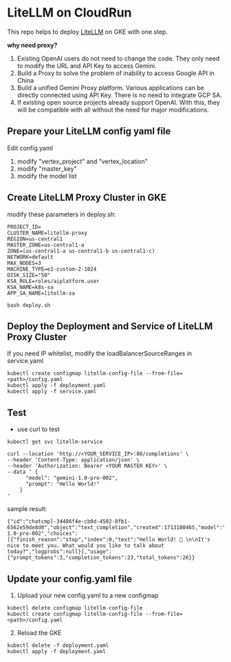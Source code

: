 # LiteLLM on CloudRun
This repo helps to deploy [LiteLLM](https://github.com/BerriAI/litellm) on GKE with one step. 

**why need proxy?**
1. Existing OpenAI users do not need to change the code. They only need to modify the URL and API Key to access Gemini.
2. Build a Proxy to solve the problem of inability to access Google API in China
3. Build a unified Gemini Proxy platform. Various applications can be directly connected using API Key. There is no need to integrate GCP SA.
4. If existing open source projects already support OpenAI. With this, they will be compatible with all without the need for major modifications.

## Prepare your LiteLLM config yaml file
Edit config.yaml
1. modify "vertex_project" and "vertex_location"
2. modify "master_key"
3. modify the model list

## Create LiteLLM Proxy Cluster in GKE
modify these parameters in deploy.sh:
```
PROJECT_ID=
CLUSTER_NAME=litellm-proxy
REGION=us-central1
MASTER_ZONE=us-central1-a
ZONE=(us-central1-a us-central1-b us-central1-c)
NETWORK=default
MAX_NODES=3
MACHINE_TYPE=e2-custom-2-1024
DISK_SIZE="50" 
KSA_ROLE=roles/aiplatform.user
KSA_NAME=k8s-sa 
APP_SA_NAME=litellm-sa
```
```
bash deploy.sh
```

## Deploy the Deployment and Service of LiteLLM Proxy Cluster
If you need IP whitelist, modify the loadBalancerSourceRanges in service.yaml
```
kubectl create configmap litellm-config-file --from-file=<path>/config.yaml
kubectl apply -f deployment.yaml
kubectl apply -f service.yaml
```

## Test
- use curl to test
```
kubectl get svc litellm-service
```
```
curl --location 'http://<YOUR_SERVICE_IP>:80/completions' \
--header 'Content-Type: application/json' \
--header 'Authorization: Bearer <YOUR MASTER KEY>' \
--data ' {
      "model": "gemini-1.0-pro-002",
      "prompt": "Hello World!"
    }
'
```
sample result:
```
{"id":"chatcmpl-34486f4e-cb0d-4502-8fb1-6562e59de8d0","object":"text_completion","created":1713180465,"model":"gemini-1.0-pro-002","choices":[{"finish_reason":"stop","index":0,"text":"Hello World! 👋 \n\nIt's nice to meet you. What would you like to talk about today?","logprobs":null}],"usage":{"prompt_tokens":3,"completion_tokens":23,"total_tokens":26}}
```

## Update your config.yaml file
1. Upload your new config.yaml to a new configmap
```
kubectl delete configmap litellm-config-file
kubectl create configmap litellm-config-file --from-file=<path>/config.yaml
```
2. Reload the GKE
```
kubectl delete -f deployment.yaml
kubectl apply -f deployment.yaml
```
